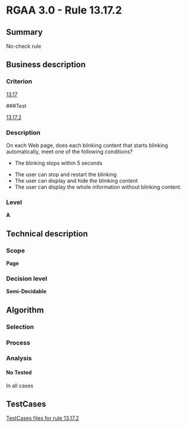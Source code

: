 # RGAA 3.0 -  Rule 13.17.2

## Summary

No-check rule

## Business description

### Criterion

[13.17](http://disic.github.io/rgaa_referentiel_en/RGAA3.0_Criteria_English_version_v1.html#crit-13-17)

###Test

[13.17.2](http://disic.github.io/rgaa_referentiel_en/RGAA3.0_Criteria_English_version_v1.html#test-13-17-2)

### Description
On each Web page,
    does each blinking content that starts blinking automatically,
    meet one of the following conditions?
    <ul><li> The blinking stops within 5 seconds</li>
  <li> The user can stop and restart the blinking</li>
  <li> The user can display and hide the blinking content</li>
  <li> The user can display the whole information without blinking content.</li>
    </ul> 


### Level

**A**

## Technical description

### Scope

**Page**

### Decision level

**Semi-Decidable**

## Algorithm

### Selection

### Process

### Analysis

#### No Tested 

In all cases



##  TestCases 

[TestCases files for rule 13.17.2](https://github.com/Asqatasun/Asqatasun/tree/master/rules/rules-rgaa3.0/src/test/resources/testcases/rgaa30/Rgaa30Rule131702/) 


